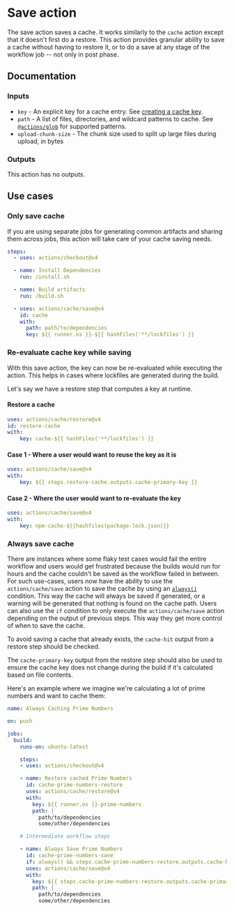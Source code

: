# Save action

The save action saves a cache. It works similarly to the `cache` action except that it doesn't first do a restore. This action provides granular ability to save a cache without having to restore it, or to do a save at any stage of the workflow job -- not only in post phase.

## Documentation

### Inputs

* `key` - An explicit key for a cache entry. See [creating a cache key](../README.md#creating-a-cache-key).
* `path` - A list of files, directories, and wildcard patterns to cache. See [`@actions/glob`](https://github.com/actions/toolkit/tree/main/packages/glob) for supported patterns.
* `upload-chunk-size` - The chunk size used to split up large files during upload, in bytes

### Outputs

This action has no outputs.

## Use cases


### Only save cache

If you are using separate jobs for generating common artifacts and sharing them across jobs, this action will take care of your cache saving needs.

```yaml
steps:
  - uses: actions/checkout@v4

  - name: Install Dependencies
    run: /install.sh

  - name: Build artifacts
    run: /build.sh

  - uses: actions/cache/save@v4
    id: cache
    with:
      path: path/to/dependencies
      key: ${{ runner.os }}-${{ hashFiles('**/lockfiles') }}
```

### Re-evaluate cache key while saving

With this save action, the key can now be re-evaluated while executing the action. This helps in cases where lockfiles are generated during the build.

Let's say we have a restore step that computes a key at runtime.

#### Restore a cache

```yaml
uses: actions/cache/restore@v4
id: restore-cache
with:
    key: cache-${{ hashFiles('**/lockfiles') }}
```

#### Case 1 - Where a user would want to reuse the key as it is
```yaml
uses: actions/cache/save@v4
with:
    key: ${{ steps.restore-cache.outputs.cache-primary-key }}
```

#### Case 2 - Where the user would want to re-evaluate the key

```yaml
uses: actions/cache/save@v4
with:
    key: npm-cache-${{hashfiles(package-lock.json)}}
```

### Always save cache

There are instances where some flaky test cases would fail the entire workflow and users would get frustrated because the builds would run for hours and the cache couldn't be saved as the workflow failed in between.
For such use-cases, users now have the ability to use the `actions/cache/save` action to save the cache by using an [`always()`](https://docs.github.com/actions/writing-workflows/choosing-what-your-workflow-does/expressions#always) condition.
This way the cache will always be saved if generated, or a warning will be generated that nothing is found on the cache path. Users can also use the `if` condition to only execute the `actions/cache/save` action depending on the output of previous steps. This way they get more control of when to save the cache.

To avoid saving a cache that already exists, the `cache-hit` output from a restore step should be checked.

The `cache-primary-key` output from the restore step should also be used to ensure
the cache key does not change during the build if it's calculated based on file contents.

Here's an example where we imagine we're calculating a lot of prime numbers and want to cache them:

```yaml
name: Always Caching Prime Numbers

on: push

jobs:
  build:
    runs-on: ubuntu-latest

    steps:
    - uses: actions/checkout@v4

    - name: Restore cached Prime Numbers
      id: cache-prime-numbers-restore
      uses: actions/cache/restore@v4
      with:
        key: ${{ runner.os }}-prime-numbers
        path: |
          path/to/dependencies
          some/other/dependencies

    # Intermediate workflow steps

    - name: Always Save Prime Numbers
      id: cache-prime-numbers-save
      if: always() && steps.cache-prime-numbers-restore.outputs.cache-hit != 'true'
      uses: actions/cache/save@v4
      with:
        key: ${{ steps.cache-prime-numbers-restore.outputs.cache-primary-key }}
        path: |
          path/to/dependencies
          some/other/dependencies
```
